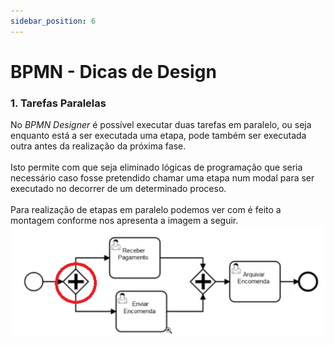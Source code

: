 ```yaml
---
sidebar_position: 6
---
```


# BPMN - Dicas de Design
### 1. Tarefas Paralelas

No _BPMN Designer_ é possível executar duas tarefas em paralelo, ou seja enquanto está a ser executada uma etapa, pode também ser executada outra antes da realização da próxima fase.<br></br>
Isto permite com que seja eliminado lógicas de programação que seria necessário caso fosse pretendido chamar uma etapa num modal para ser executado no decorrer de um determinado proceso.<br></br>
Para realização de etapas em paralelo podemos ver com é feito a montagem conforme nos apresenta a imagem a seguir.
![Tarefas em paralelo](img/taskParalelo.png)